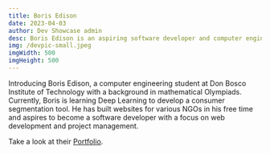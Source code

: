 ```yaml
---
title: Boris Edison
date: 2023-04-03
author: Dev Showcase admin
desc: Boris Edison is an aspiring software developer and computer engineering student specializing in web development and project management. With experience in mathematical Olympiads and Deep Learning, he also dedicates his time to creating websites for NGOs.
img: /devpic-small.jpeg
imgWidth: 500
imgHeight: 500
---
```

Introducing Boris Edison, a computer engineering student at Don Bosco Institute of Technology with a background in mathematical Olympiads. Currently, Boris is learning Deep Learning to develop a consumer segmentation tool. He has built websites for various NGOs in his free time and aspires to become a software developer with a focus on web development and project management.

Take a look at their [Portfolio](https://borisedison.in/).
